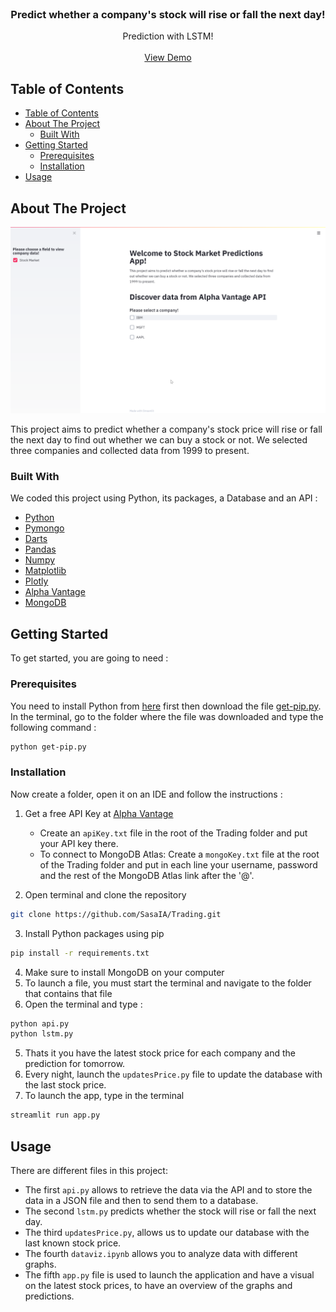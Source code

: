 <br />
<p align="center">
  <h3 align="center">Predict whether a company's stock will rise or fall the next day!</h3>

  <p align="center">
    Prediction with LSTM!
    <br />
    <br />
    <a href="https://github.com/SasaIA/Trading">View Demo</a>
</p>

<!-- TABLE OF CONTENTS -->
## Table of Contents

- [Table of Contents](#table-of-contents)
- [About The Project](#about-the-project)
  - [Built With](#built-with)
- [Getting Started](#getting-started)
  - [Prerequisites](#prerequisites)
  - [Installation](#installation)
- [Usage](#usage)

<!-- ABOUT THE PROJECT -->
## About The Project

![App Page](appPage.png)

This project aims to predict whether a company's stock price will rise or fall the next day to find out whether we can buy a stock or not. We selected three companies and collected data from 1999 to present.

### Built With
We coded this project using Python, its packages, a Database and an API :

* [Python](https://www.python.org)
* [Pymongo](https://pymongo.readthedocs.io/en/stable/)
* [Darts](https://unit8co.github.io/darts/)
* [Pandas](https://pandas.pydata.org/)
* [Numpy](https://numpy.org/)
* [Matplotlib](https://matplotlib.org/)
* [Plotly](https://plotly.com/python/)
* [Alpha Vantage](https://www.alphavantage.co/)
* [MongoDB](https://docs.mongodb.com/)

<!-- GETTING STARTED -->
## Getting Started

To get started, you are going to need :

### Prerequisites

You need to install Python from [here](https://www.python.org/downloads/) first then download the file [get-pip.py](https://bootstrap.pypa.io/get-pip.py). In the terminal, go to the folder where the file was downloaded and type the following command :

```sh
python get-pip.py
```

### Installation

Now create a folder, open it on an IDE and follow the instructions :

1. Get a free API Key at [Alpha Vantage](https://www.alphavantage.co)

      - Create an `apiKey.txt` file in the root of the Trading folder and put your API key there.
      - To connect to MongoDB Atlas: Create a `mongoKey.txt` file at the root of the Trading folder and put in each line your username, password and the rest of the MongoDB Atlas link after the '@'.

2. Open terminal and clone the repository
```sh
git clone https://github.com/SasaIA/Trading.git
```
3. Install Python packages using pip
```sh
pip install -r requirements.txt
```
4. Make sure to install MongoDB on your computer
5. To launch a file, you must start the terminal and navigate to the folder that contains that file
5. Open the terminal and type :
```sh
python api.py
python lstm.py
```
5. Thats it you have the latest stock price for each company and the prediction for tomorrow.
6. Every night, launch the `updatesPrice.py` file to update the database with the last stock price.
7. To launch the app, type in the terminal
```sh
streamlit run app.py
 ```

<!-- USAGE EXAMPLES -->
## Usage

There are different files in this project:
- The first `api.py` allows to retrieve the data via the API and to store the data in a JSON file and then to send them to a database.
- The second `lstm.py` predicts whether the stock will rise or fall the next day.
- The third `updatesPrice.py`, allows us to update our database with the last known stock price.
- The fourth `dataviz.ipynb` allows you to analyze data with different graphs.
- The fifth `app.py` file is used to launch the application and have a visual on the latest stock prices, to have an overview of the graphs and predictions.